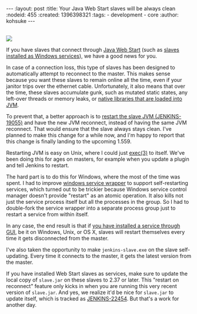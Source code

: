 --- :layout: post :title: Your Java Web Start slaves will be always clean :nodeid: 455 :created: 1396398321 :tags: - development - core :author: kohsuke ---

[  
![](http://upload.wikimedia.org/wikipedia/en/thumb/7/73/Mr._Clean_logo.png/200px-Mr._Clean_logo.png)  
](http://en.wikipedia.org/wiki/Mr._Clean)

If you have slaves that connect through [Java Web Start](https://wiki.jenkins-ci.org/display/JENKINS/Distributed+builds#Distributedbuilds-LaunchslaveagentviaJavaWebStart) (such as [slaves installed as Windows services](https://wiki.jenkins-ci.org/display/JENKINS/Installing+Jenkins+as+a+Windows+service#InstallingJenkinsasaWindowsservice-InstallSlaveasaWindowsservice%28require.NET2.0framework%29)), we have a good news for you.

In case of a connection loss, this type of slaves has been designed to automatically attempt to reconnect to the master. This makes sense because you want these slaves to remain online all the time, even if your janitor trips over the ethernet cable. Unfortunately, it also means that over the time, these slaves accumulate gunk, such as mutated static states, any left-over threads or memory leaks, or [native libraries that are loaded into JVM](https://issues.jenkins-ci.org/browse/JENKINS-20913).

To prevent that, a better approach is to [restart the slave JVM (JENKINS-19055)](https://issues.jenkins-ci.org/browse/JENKINS-19055) and have the new JVM reconnect, instead of having the same JVM reconnect. That would ensure that the slave always stays clean. I've planned to make this change for a while now, and I'm happy to report that this change is finally landing to the upcoming 1.559.

Restarting JVM is easy on Unix, where I could just [exec(3)](http://man7.org/linux/man-pages/man3/exec.3.html) to itself. We've been doing this for ages on masters, for example when you update a plugin and tell Jenkins to restart.

The hard part is to do this for Windows, where the most of the time was spent. I had to improve [windows service wrapper](https://github.com/kohsuke/winsw) to support self-restarting services, which turned out to be trickier because Windows service control manager doesn't provide "restart" as an atomic operation. It also kills not just the service process itself but all the processes in the group. So I had to double-fork the service wrapper into a separate process group just to restart a service from within itself.

In any case, the end result is that if [you have installed a service through GUI](https://wiki.jenkins-ci.org/display/JENKINS/Installing+Jenkins+as+a+Windows+service#InstallingJenkinsasaWindowsservice-InstallSlaveasaWindowsservice%28require.NET2.0framework%29), be it on Windows, Unix, or OS X, slaves will restart themselves every time it gets disconnected from the master.

I've also taken the opportunity to make `jenkins-slave.exe` on the slave self-updating. Every time it connects to the master, it gets the latest version from the master.

If you have installed Web Start slaves as services, make sure to update the local copy of `slave.jar` on these slaves to 2.37 or later. This "restart on reconnect" feature only kicks in when you are running this very recent version of `slave.jar`. And yes, we realize it'd be nice for `slave.jar` to update itself, which is tracked as [JENKINS-22454](https://issues.jenkins-ci.org/browse/JENKINS-22454). But that's a work for another day.
